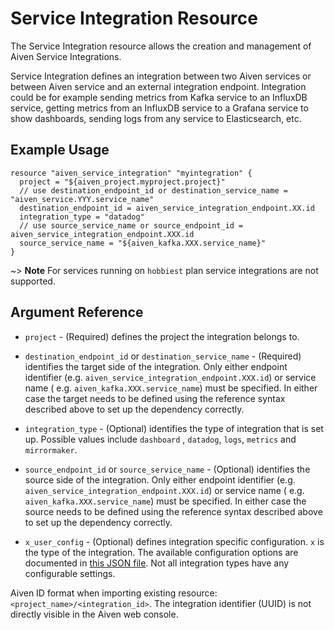 # Service Integration Resource

The Service Integration resource allows the creation and management of Aiven Service Integrations.

Service Integration defines an integration between two Aiven services or between Aiven service and an external
integration endpoint. Integration could be for example sending metrics from Kafka service to an InfluxDB service,
getting metrics from an InfluxDB service to a Grafana service to show dashboards, sending logs from any service to
Elasticsearch, etc.

## Example Usage

```hcl
resource "aiven_service_integration" "myintegration" {
  project = "${aiven_project.myproject.project}"
  // use destination_endpoint_id or destination_service_name = "aiven_service.YYY.service_name"
  destination_endpoint_id = aiven_service_integration_endpoint.XX.id
  integration_type = "datadog"
  // use source_service_name or source_endpoint_id = aiven_service_integration_endpoint.XXX.id
  source_service_name = "${aiven_kafka.XXX.service_name}"
}
```

~> **Note** For services running on `hobbiest` plan service integrations are not supported.

## Argument Reference

* `project` - (Required) defines the project the integration belongs to.

* `destination_endpoint_id` or `destination_service_name` - (Required) identifies the target side of the integration.
  Only either endpoint identifier (e.g. `aiven_service_integration_endpoint.XXX.id`) or service name (
  e.g. `aiven_kafka.XXX.service_name`) must be specified. In either case the target needs to be defined using the
  reference syntax described above to set up the dependency correctly.

* `integration_type` - (Optional) identifies the type of integration that is set up. Possible values include `dashboard`
  , `datadog`, `logs`, `metrics` and `mirrormaker`.

* `source_endpoint_id` or `source_service_name` - (Optional) identifies the source side of the integration. Only either
  endpoint identifier (e.g. `aiven_service_integration_endpoint.XXX.id`) or service name (
  e.g. `aiven_kafka.XXX.service_name`) must be specified. In either case the source needs to be defined using the
  reference syntax described above to set up the dependency correctly.

* `x_user_config` - (Optional) defines integration specific configuration. `x` is the type of the integration. The
  available configuration options are documented in
  [this JSON file](../../aiven/templates/integrations_user_config_schema.json). Not all integration types have any
  configurable settings.

Aiven ID format when importing existing resource: `<project_name>/<integration_id>`. The integration identifier (UUID)
is not directly visible in the Aiven web console.